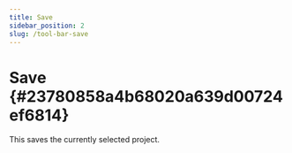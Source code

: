 ```yaml
---
title: Save
sidebar_position: 2
slug: /tool-bar-save
---
```


# Save {#23780858a4b68020a639d00724ef6814}

This saves the currently selected project.

